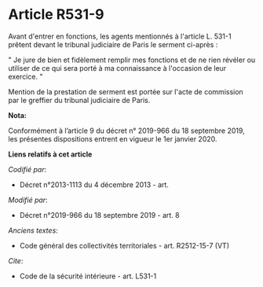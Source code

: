 # Article R531-9

Avant d'entrer en fonctions, les agents mentionnés à l'article L. 531-1 prêtent devant le   tribunal judiciaire de Paris le
serment ci-après : 

" Je jure de bien et fidèlement remplir mes fonctions et de ne rien révéler ou utiliser de ce qui sera porté à ma
connaissance à l'occasion de leur exercice. " 

Mention de la prestation de serment est portée sur l'acte de commission par le greffier du   tribunal judiciaire de Paris.

**Nota:**

Conformément à l’article 9 du décret n° 2019-966 du 18 septembre 2019, les présentes dispositions entrent en vigueur le 1er
janvier 2020.

**Liens relatifs à cet article**

_Codifié par_:

  - Décret n°2013-1113 du 4 décembre 2013 - art.

_Modifié par_:

  - Décret n°2019-966 du 18 septembre 2019 - art. 8

_Anciens textes_:

  - Code général des collectivités territoriales - art. R2512-15-7 (VT)

_Cite_:

  - Code de la sécurité intérieure - art. L531-1
